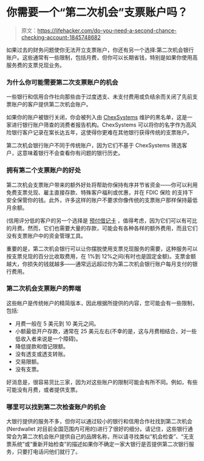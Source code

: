 # 你需要一个“第二次机会”支票账户吗？

> 原文：<https://lifehacker.com/do-you-need-a-second-chance-checking-account-1845748682>

如果过去的财务问题使你无法开立支票账户，你还有另一个选择:第二次机会银行账户。这些通常有一些限制，包括月费，但你可以长期省钱，特别是如果你使用高服务费的支票兑现业务。



### **为什么你可能需要第二次支票账户的机会**

一些银行和信用合作社向那些由于过度透支、未支付费用或负结余而关闭了先前支票账户的客户提供第二次机会账户。

如果你的账户被银行关闭，你会被列入由 [ChexSystems](https://www.experian.com/blogs/ask-experian/what-is-chexsystems/) 维护的黑名单，这是一家进行银行账户筛查的消费者报告机构。ChexSystems 可以将你的名字作为高风险银行客户记录在案长达五年，这使得你更难在其他银行获得传统的支票账户。

第二次机会银行账户不同于传统账户，因为它们不基于 ChexSystems 筛选客户，这意味着银行不会查看你有问题的银行历史。

### **拥有第二个支票账户的好处**

第二次机会支票账户带来的额外好处将帮助你保持有序并节省资金——你可以利用免费支票兑现、雇主直接存款、特殊客户福利或优惠，并在 FDIC 保险 的支持下安全保管你的钱。此外，许多这样的账户不要求你像传统的支票账户那样保持最低月余额。

(信用评分低的客户的另一个选择是 [预付借记卡](https://www.consumer.gov/articles/1005-prepaid-cards#:~:text=A%20prepaid%20card%20is%20a,or%20a%20stored%2Dvalue%20card.&text=Many%20prepaid%20cards%20come%20with%20the%20Visa%20or%20MasterCard%20logo.) ，值得考虑，因为它们可以有可比的月费。然而，它们也需要大量的存款，可能会有各种各样的额外费用，而且它们没有支票账户中的资金管理工具。

重要的是，第二次机会银行可以让你摆脱使用支票兑现服务的需要，这种服务可以按支票兑现的百分比收取费用，在 1%到 12%之间(有时也是固定金额)。支票金额越大，你损失的钱就越多——通常远远超过你为第二次机会银行账户每月支付的银行费用。

### **第二次机会支票账户的弊端**

这些帐户是传统帐户的精简版本，因此根据所提供的内容，您可能会有一些限制，包括:

*   月费一般在 5 美元到 10 美元之间。
*   小额最低开户存款，通常在 25 美元左右(不幸的是，这与月费相结合，对一些低收入者来说是一个障碍)。
*   降低提款和借记限额。
*   没有透支或透支转账。
*   交易限额。
*   没有支票。

好消息是，很容易货比三家，因为对这些账户的限制可能会有所不同。例如，有些可能没有月费，或者提供支票。

### 哪里可以找到第二次检查账户的机会

大银行提供的服务不多，但你可以通过较小的银行和信用合作社找到第二次机会(Nerdwallet 对目前全国范围内可用的)进行了很好的细分。请记住，这些银行通常会为第二次机会账户提供自己的品牌名称，所以请寻找类似“机会检查”、“无支票系统”或“重新开始检查”的描述如果你不确定一家大银行是否提供第二次银行服务，只要打电话问他们就行了。